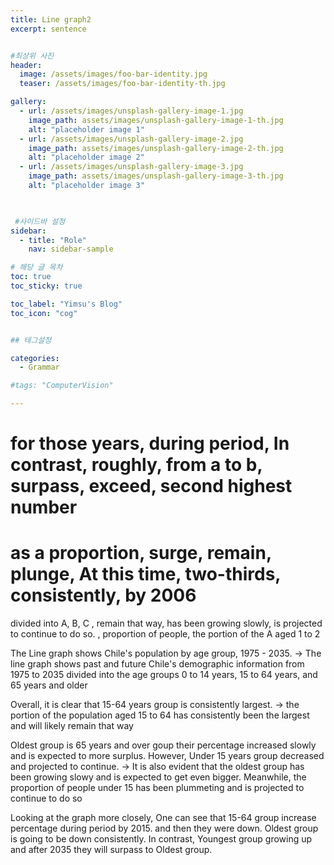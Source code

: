 ```yaml
---
title: Line graph2
excerpt: sentence


#최상위 사진
header:
  image: /assets/images/foo-bar-identity.jpg
  teaser: /assets/images/foo-bar-identity-th.jpg

gallery:
  - url: /assets/images/unsplash-gallery-image-1.jpg
    image_path: assets/images/unsplash-gallery-image-1-th.jpg
    alt: "placeholder image 1"
  - url: /assets/images/unsplash-gallery-image-2.jpg
    image_path: assets/images/unsplash-gallery-image-2-th.jpg
    alt: "placeholder image 2"
  - url: /assets/images/unsplash-gallery-image-3.jpg
    image_path: assets/images/unsplash-gallery-image-3-th.jpg
    alt: "placeholder image 3"
    


 #사이드바 설정 
sidebar:
  - title: "Role"
    nav: sidebar-sample

# 해당 글 목차
toc: true
toc_sticky: true

toc_label: "Yimsu's Blog"
toc_icon: "cog"


## 테그설정

categories:
  - Grammar

#tags: "ComputerVision"

---
```





for those years, during period, In contrast, roughly, from a to b, surpass, exceed, second highest number
=
as a proportion, surge, remain, plunge, At this time, two-thirds, consistently, by 2006
=
divided into A, B, C , remain that way, has been growing slowly, is projected to continue to do so. , proportion of people, the portion of the A aged 1 to 2



The Line graph shows Chile's population by age group, 1975 - 2035.
-> The line graph shows past and future Chile's demographic information from 1975 to 2035 divided into the age groups 0 to 14 years, 15 to 64 years, and 65 years and older


Overall, it is clear that 15-64 years group is consistently largest. 
-> the portion of the population aged 15 to 64 has consistently been the largest and will likely remain that way

Oldest group is 65 years and over goup their percentage increased slowly and is expected to more surplus. However, Under 15 years group decreased and projected to continue.
-> It is also evident that the oldest group has been growing slowy  and is expected to get even bigger. Meanwhile, the proportion of people under 15 has been plummeting and is projected to continue to do so




Looking at the graph more closely, One can see that 15-64 group increase percentage during period by 2015. and then they were down. Oldest group is going to be down consistently. In contrast, Youngest group growing up and after 2035 they will surpass to Oldest group.









